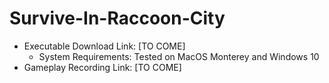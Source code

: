 # Survive-In-Raccoon-City

- Executable Download Link: [TO COME]
  - System Requirements: Tested on MacOS Monterey and Windows 10
- Gameplay Recording Link: [TO COME]
